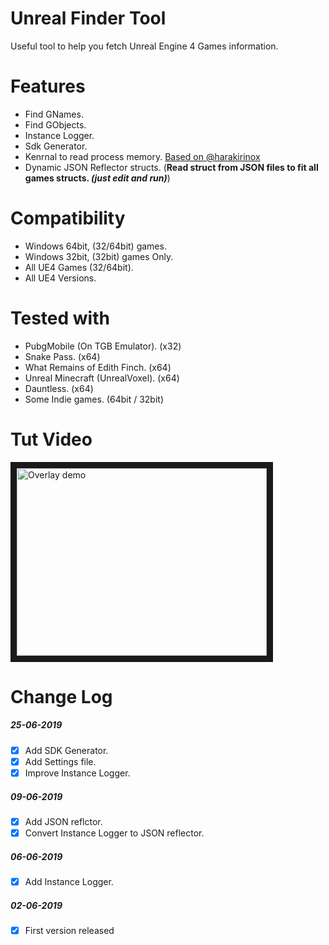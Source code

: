 # Unreal Finder Tool
Useful tool to help you fetch Unreal Engine 4 Games information.

# Features
- Find GNames.
- Find GObjects.
- Instance Logger.
- Sdk Generator.
- Kenrnal to read process memory. [Based on @harakirinox](https://www.unknowncheats.me/forum/anti-cheat-bypass/312791-bypaph-process-hackers-bypass-read-write-process-virtual-memory-kernel-mem.html)
- Dynamic JSON Reflector structs. (**Read struct from JSON files to fit all games structs. *(just edit and run)***)

# Compatibility
- Windows 64bit, (32/64bit) games.
- Windows 32bit, (32bit) games Only.
- All UE4 Games (32/64bit).
- All UE4 Versions.

# Tested with
- PubgMobile (On TGB Emulator). (x32)
- Snake Pass. (x64)
- What Remains of Edith Finch. (x64)
- Unreal Minecraft (UnrealVoxel). (x64)
- Dauntless. (x64)
- Some Indie games. (64bit / 32bit)

# Tut Video
<a href="https://www.youtube.com/watch?v=mc9plMorAlQ" target="_blank">
<img src="https://img.youtube.com/vi/mc9plMorAlQ/0.jpg" alt="Overlay demo" width="400" height="300" border="10" />
</a>

# Change Log
##### 25-06-2019
- [x] Add SDK Generator.
- [x] Add Settings file.
- [x] Improve Instance Logger.
##### 09-06-2019
- [x] Add JSON reflctor.
- [x] Convert Instance Logger to JSON reflector.
##### 06-06-2019
- [x] Add Instance Logger.
##### 02-06-2019
- [x] First version released
